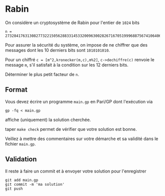 # Rabin

On considère un cryptosystème de Rabin pour l'entier de ``1024`` bits
```
n = 27328417631308277322150562883314533200963002826716705199968875674106406752147424222024338127563628593224661592571938485301935882942995461145895711114923374531636454291853327561820612951870422339965236147439814490182689636048215824374569331866443582899661940664297395527208577159582046566117830509217529095109
```
Pour assurer la sécurité du système, on impose de
ne chiffrer que des messages dont les 10 derniers bits sont
``1010101010``.

Pour un chiffré ``c = [m^2,kronecker(m,c),m%2]``,
``c->dechiffre(c)`` renvoie le message ``m``, s'il satisfait
à la condition sur les 12 derniers bits.

Déterminer le plus petit facteur de ``n``.

## Format

Vous devez écrire un programme `main.gp` en Pari/GP dont l'exécution via
```
gp -fq < main.gp
```
affiche (uniquement) la solution cherchée.

taper `make check` permet de vérifier que votre solution est bonne.

Veillez à mettre des commentaires sur votre démarche et sa validité
dans le fichier ``main.gp``.

## Validation

Il reste à faire un commit et à envoyer votre solution pour l'enregistrer
```
git add main.gp
git commit -m 'ma solution'
git push
```

